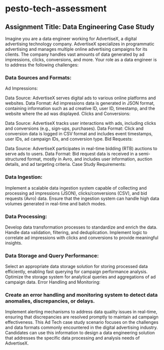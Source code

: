 # pesto-tech-assessment

## Assignment Title: Data Engineering Case Study

Imagine you are a data engineer working for AdvertiseX, a digital advertising technology company. AdvertiseX specializes in programmatic advertising and manages multiple online advertising campaigns for its clients. The company handles vast amounts of data generated by ad impressions, clicks, conversions, and more. Your role as a data engineer is to address the following challenges:

### Data Sources and Formats:

Ad Impressions:

Data Source: AdvertiseX serves digital ads to various online platforms and websites.
Data Format: Ad impressions data is generated in JSON format, containing information such as ad creative ID, user ID, timestamp, and the website where the ad was displayed.
Clicks and Conversions:

Data Source: AdvertiseX tracks user interactions with ads, including clicks and conversions (e.g., sign-ups, purchases).
Data Format: Click and conversion data is logged in CSV format and includes event timestamps, user IDs, ad campaign IDs, and conversion type.
Bid Requests:

Data Source: AdvertiseX participates in real-time bidding (RTB) auctions to serve ads to users.
Data Format: Bid request data is received in a semi-structured format, mostly in Avro, and includes user information, auction details, and ad targeting criteria.
Case Study Requirements:

### Data Ingestion:

Implement a scalable data ingestion system capable of collecting and processing ad impressions (JSON), clicks/conversions (CSV), and bid requests (Avro) data.
Ensure that the ingestion system can handle high data volumes generated in real-time and batch modes.

### Data Processing:

Develop data transformation processes to standardize and enrich the data. Handle data validation, filtering, and deduplication.
Implement logic to correlate ad impressions with clicks and conversions to provide meaningful insights.

### Data Storage and Query Performance:

Select an appropriate data storage solution for storing processed data efficiently, enabling fast querying for campaign performance analysis.
Optimize the storage system for analytical queries and aggregations of ad campaign data.
Error Handling and Monitoring:

### Create an error handling and monitoring system to detect data anomalies, discrepancies, or delays.

Implement alerting mechanisms to address data quality issues in real-time, ensuring that discrepancies are resolved promptly to maintain ad campaign effectiveness.
This Ad Tech case study scenario focuses on the challenges and data formats commonly encountered in the digital advertising industry. Candidates can use this information to design a data engineering solution that addresses the specific data processing and analysis needs of AdvertiseX.
